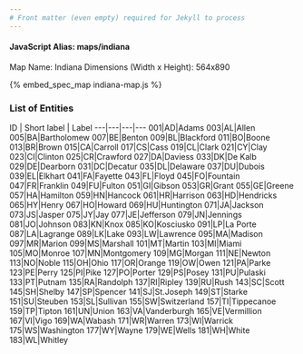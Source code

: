 ```yaml
---
# Front matter (even empty) required for Jekyll to process
---
```


#### JavaScript Alias: maps/indiana

Map Name: Indiana
Dimensions (Width x Height): 564x890



{% embed_spec_map indiana-map.js %}

### List of Entities

ID | Short label | Label
---|---|---|---
001|AD|Adams
003|AL|Allen
005|BA|Bartholomew
007|BE|Benton
009|BL|Blackford
011|BO|Boone
013|BR|Brown
015|CA|Carroll
017|CS|Cass
019|CL|Clark
021|CY|Clay
023|CI|Clinton
025|CR|Crawford
027|DA|Daviess
033|DK|De Kalb
029|DE|Dearborn
031|DC|Decatur
035|DL|Delaware
037|DU|Dubois
039|EL|Elkhart
041|FA|Fayette
043|FL|Floyd
045|FO|Fountain
047|FR|Franklin
049|FU|Fulton
051|GI|Gibson
053|GR|Grant
055|GE|Greene
057|HA|Hamilton
059|HN|Hancock
061|HR|Harrison
063|HD|Hendricks
065|HY|Henry
067|HO|Howard
069|HU|Huntington
071|JA|Jackson
073|JS|Jasper
075|JY|Jay
077|JE|Jefferson
079|JN|Jennings
081|JO|Johnson
083|KN|Knox
085|KO|Kosciusko
091|LP|La Porte
087|LA|Lagrange
089|LK|Lake
093|LW|Lawrence
095|MA|Madison
097|MR|Marion
099|MS|Marshall
101|MT|Martin
103|MI|Miami
105|MO|Monroe
107|MN|Montgomery
109|MG|Morgan
111|NE|Newton
113|NO|Noble
115|OH|Ohio
117|OR|Orange
119|OW|Owen
121|PA|Parke
123|PE|Perry
125|PI|Pike
127|PO|Porter
129|PS|Posey
131|PU|Pulaski
133|PT|Putnam
135|RA|Randolph
137|RI|Ripley
139|RU|Rush
143|SC|Scott
145|SH|Shelby
147|SP|Spencer
141|SJ|St.Joseph
149|ST|Starke
151|SU|Steuben
153|SL|Sullivan
155|SW|Switzerland
157|TI|Tippecanoe
159|TP|Tipton
161|UN|Union
163|VA|Vanderburgh
165|VE|Vermillion
167|VI|Vigo
169|WA|Wabash
171|WR|Warren
173|WI|Warrick
175|WS|Washington
177|WY|Wayne
179|WE|Wells
181|WH|White
183|WL|Whitley

